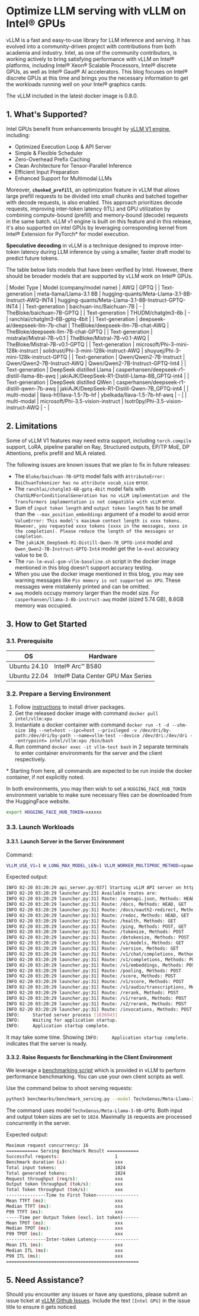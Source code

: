 # Optimize LLM serving with vLLM on Intel® GPUs

vLLM is a fast and easy-to-use library for LLM inference and serving. It has evolved into a community-driven project with contributions from both academia and industry. Intel, as one of the community contributors, is working actively to bring satisfying performance with vLLM on Intel® platforms, including Intel® Xeon® Scalable Processors, Intel® discrete GPUs, as well as Intel® Gaud® AI accelerators. This blog focuses on Intel® discrete GPUs at this time and brings you the necessary information to get the workloads running well on your Intel® graphics cards.

The vLLM included in the latest docker image is 0.8.0.

## 1. What's Supported?

Intel GPUs benefit from enhancements brought by [vLLM V1 engine](https://blog.vllm.ai/2025/01/27/v1-alpha-release.html), including:

* Optimized Execution Loop & API Server
* Simple & Flexible Scheduler
* Zero-Overhead Prefix Caching
* Clean Architecture for Tensor-Parallel Inference
* Efficient Input Preparation
* Enhanced Support for Multimodal LLMs

Moreover, **`chunked_prefill`**, an optimization feature in vLLM that allows large prefill requests to be divided into small chunks and batched together with decode requests, is also enabled. This approach prioritizes decode requests, improving inter-token latency (ITL) and GPU utilization by combining compute-bound (prefill) and memory-bound (decode) requests in the same batch. vLLM v1 engine is built on this feature and in this release, it's also supported on intel GPUs by leveraging corresponding kernel from Intel® Extension for PyTorch\* for model execution.

**Speculative decoding** in vLLM is a technique designed to improve inter-token latency during LLM inference by using a smaller, faster draft model to predict future tokens.

The table below lists models that have been verified by Intel. However, there should be broader models that are supported by vLLM work on Intel® GPUs.

| Model Type | Model (company/model name) | AWQ | GPTQ |
| Text-generation | meta-llama/Llama-3.1 8B | hugging-quants/Meta-Llama-3.1-8B-Instruct-AWQ-INT4 | hugging-quants/Meta-Llama-3.1-8B-Instruct-GPTQ-INT4 |
| Text-generation | baichuan-inc/Baichuan-7B | - | TheBloke/baichuan-7B-GPTQ |
| Text-generation | THUDM/chatglm3-6b | - | ranchlai/chatglm3-6B-gptq-4bit |
| Text-generation | deepseek-ai/deepseek-llm-7b-chat | TheBloke/deepseek-llm-7B-chat-AWQ | TheBloke/deepseek-llm-7B-chat-GPTQ |
| Text-generation | mistralai/Mistral-7B-v0.1 | TheBloke/Mistral-7B-v0.1-AWQ | TheBloke/Mistral-7B-v0.1-GPTQ |
| Text-generation | microsoft/Phi-3-mini-128k-instruct | solidrust/Phi-3-mini-128k-instruct-AWQ | shuyuej/Phi-3-mini-128k-instruct-GPTQ |
| Text-generation | Qwen/Qwen2-7B-Instruct | Qwen/Qwen2-7B-Instruct-AWQ | Qwen/Qwen2-7B-Instruct-GPTQ-Int4 |
| Text-generation | DeepSeek distilled Llama | casperhansen/deepseek-r1-distill-llama-8b-awq | jakiAJK/DeepSeek-R1-Distill-Llama-8B_GPTQ-int4 |
| Text-generation | DeepSeek distilled QWen | casperhansen/deepseek-r1-distill-qwen-7b-awq | jakiAJK/DeepSeek-R1-Distill-Qwen-7B_GPTQ-int4 |
| multi-modal | llava-hf/llava-1.5-7b-hf | ybelkada/llava-1.5-7b-hf-awq | - |
| multi-modal | microsoft/Phi-3.5-vision-instruct | Isotr0py/Phi-3.5-vision-instruct-AWQ | - |

## 2. Limitations

Some of vLLM V1 features may need extra support, including `torch.compile` support, LoRA, pipeline parallel on Ray, Structured outputs, EP/TP MoE, DP Attentions, prefix prefill and MLA related.

The following issues are known issues that we plan to fix in future releases:

* The `Bloke/baichuan-7B-GPTQ` model fails with `AttributeError: BaiChuanTokenizer has no attribute vocab_size` error.
* The `ranchlai/chatglm3-6B-gptq-4bit` model fails with `ChatGLMForConditionalGeneration has no vLLM implementation and the Transformers implementation is not compatible with vLLM` error.
* Sum of `input token length` and `output token length` has to be small than the `--max_position_embeddings` argument of a model to avoid error `ValueError: This model's maximum context length is xxxx tokens. However, you requested xxxx tokens (xxxx in the messages, xxxx in the completion). Please reduce the length of the messages or completion.`
* The `jakiAJK_DeepSeek-R1-Distill-Qwen-7B_GPTQ-int4` model and `Qwen_Qwen2-7B-Instruct-GPTQ-Int4` model get the `lm-eval` accuracy value to be 0.
* The `run-lm-eval-gsm-vllm-baseline.sh` script in the docker image mentioned in this blog doesn't support accuracy testing.
* When you use the docker image mentioned in this blog, you may see warning messages like `Pin memory is not supported on XPU`. These messages were mistakenly printed and can be omitted.
* `awq` models occupy memory larger than the model size. For `casperhansen/llama-3-8b-instruct-awq` model (sized 5.74 GB), 8.6GB memory was occupied.

## 3. How to Get Started

### 3.1. Prerequisite

| OS | Hardware |
| ---------- | ---------- |
| Ubuntu 24.10 | Intel® Arc™ B580 |
| Ubuntu 22.04 | Intel® Data Center GPU Max Series |

### 3.2. Prepare a Serving Environment

1. Follow [instructions](https://dgpu-docs.intel.com/driver/overview.html) to install driver packages.
2. Get the released docker image with command `docker pull intel/vllm:xpu`
3. Instantiate a docker container with command `docker run -t -d --shm-size 10g --net=host --ipc=host --privileged -v /dev/dri/by-path:/dev/dri/by-path --name=vllm-test --device /dev/dri:/dev/dri --entrypoint= intel/vllm:xpu /bin/bash`
4. Run command `docker exec -it vllm-test bash` in 2 separate terminals to enter container environments for the server and the client respectively.

\* Starting from here, all commands are expected to be run inside the docker container, if not explicitly noted.

In both environments, you may then wish to set a `HUGGING_FACE_HUB_TOKEN` environment variable to make sure necessary files can be downloaded from the HuggingFace website.

```bash
export HUGGING_FACE_HUB_TOKEN=xxxxxx
```

### 3.3. Launch Workloads

#### 3.3.1. Launch Server in the Server Environment

Command:

```bash
VLLM_USE_V1=1 W_LONG_MAX_MODEL_LEN=1 VLLM_WORKER_MULTIPROC_METHOD=spawn  python3 -m vllm.entrypoints.openai.api_server --model TechxGenus/Meta-Llama-3-8B-GPTQ --dtype=float16 --device=xpu --enforce-eager --port 8000  --block-size 32 --gpu-memory-util 0.85 --trust-remote-code --disable-sliding-window
```

Expected output:

```bash
INFO 02-20 03:20:29 api_server.py:937] Starting vLLM API server on http://0.0.0.0:8000
INFO 02-20 03:20:29 launcher.py:23] Available routes are:
INFO 02-20 03:20:29 launcher.py:31] Route: /openapi.json, Methods: HEAD, GET
INFO 02-20 03:20:29 launcher.py:31] Route: /docs, Methods: HEAD, GET
INFO 02-20 03:20:29 launcher.py:31] Route: /docs/oauth2-redirect, Methods: HEAD, GET
INFO 02-20 03:20:29 launcher.py:31] Route: /redoc, Methods: HEAD, GET
INFO 02-20 03:20:29 launcher.py:31] Route: /health, Methods: GET
INFO 02-20 03:20:29 launcher.py:31] Route: /ping, Methods: POST, GET
INFO 02-20 03:20:29 launcher.py:31] Route: /tokenize, Methods: POST
INFO 02-20 03:20:29 launcher.py:31] Route: /detokenize, Methods: POST
INFO 02-20 03:20:29 launcher.py:31] Route: /v1/models, Methods: GET
INFO 02-20 03:20:29 launcher.py:31] Route: /version, Methods: GET
INFO 02-20 03:20:29 launcher.py:31] Route: /v1/chat/completions, Methods: POST
INFO 02-20 03:20:29 launcher.py:31] Route: /v1/completions, Methods: POST
INFO 02-20 03:20:29 launcher.py:31] Route: /v1/embeddings, Methods: POST
INFO 02-20 03:20:29 launcher.py:31] Route: /pooling, Methods: POST
INFO 02-20 03:20:29 launcher.py:31] Route: /score, Methods: POST
INFO 02-20 03:20:29 launcher.py:31] Route: /v1/score, Methods: POST
INFO 02-20 03:20:29 launcher.py:31] Route: /v1/audio/transcriptions, Methods: POST
INFO 02-20 03:20:29 launcher.py:31] Route: /rerank, Methods: POST
INFO 02-20 03:20:29 launcher.py:31] Route: /v1/rerank, Methods: POST
INFO 02-20 03:20:29 launcher.py:31] Route: /v2/rerank, Methods: POST
INFO 02-20 03:20:29 launcher.py:31] Route: /invocations, Methods: POST
INFO:     Started server process [1636943]
INFO:     Waiting for application startup.
INFO:     Application startup complete.
```

It may take some time. Showing `INFO:     Application startup complete.` indicates that the server is ready.

#### 3.3.2. Raise Requests for Benchmarking in the Client Environment

We leverage a [benchmarking script](https://github.com/vllm-project/vllm/blob/main/benchmarks/benchmark_serving.py) which is provided in vLLM to perform performance benchmarking. You can use your own client scripts as well.

Use the command below to shoot serving requests:

```bash
python3 benchmarks/benchmark_serving.py --model TechxGenus/Meta-Llama-3-8B-GPTQ --dataset-name random --random-input-len=1024 --random-output-len=1024 --ignore-eos --num-prompt 1 --max-concurrency 16 --request-rate inf --backend vllm --port=8000 --host 0.0.0.0
```

The command uses model `TechxGenus/Meta-Llama-3-8B-GPTQ`. Both input and output token sizes are set to `1024`. Maximally `16` requests are processed concurrently in the server.

Expected output:

```bash
Maximum request concurrency: 16
============ Serving Benchmark Result ============
Successful requests:                     1
Benchmark duration (s):                  xxx
Total input tokens:                      1024
Total generated tokens:                  1024
Request throughput (req/s):              xxx
Output token throughput (tok/s):         xxx
Total Token throughput (tok/s):          xxx
---------------Time to First Token----------------
Mean TTFT (ms):                          xxx
Median TTFT (ms):                        xxx
P99 TTFT (ms):                           xxx
-----Time per Output Token (excl. 1st token)------
Mean TPOT (ms):                          xxx
Median TPOT (ms):                        xxx
P99 TPOT (ms):                           xxx
---------------Inter-token Latency----------------
Mean ITL (ms):                           xxx
Median ITL (ms):                         xxx
P99 ITL (ms):                            xxx
==================================================
```

## 5. Need Assistance?

Should you encounter any issues or have any questions, please submit an issue ticket at [vLLM Github Issues](https://github.com/vllm-project/vllm/issues). Include the text `[Intel GPU]` in the issue title to ensure it gets noticed.
